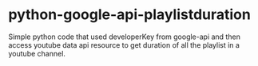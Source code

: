 # python-google-api-playlistduration

Simple python code that used developerKey from google-api and then access youtube data api resource to get duration of all the playlist in a youtube channel.
